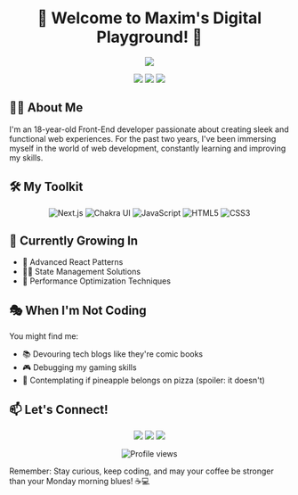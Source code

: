 <h1 align="center">🚀 Welcome to Maxim's Digital Playground! 🎨</h1>

<p align="center">
  <img src="https://readme-typing-svg.herokuapp.com/?lines=Front-End+Alchemist;Next.js+Enthusiast;UI/UX+Adventurer&center=true&width=380&height=50">
</p>

<p align="center">
  <a href="https://github.com/Mixer159"><img src="https://img.shields.io/badge/GitHub-Mixer159-181717?style=flat-square&logo=github"></a>
  <a href="https://linkedin.com/in/YourLinkedIn"><img src="https://img.shields.io/badge/-LinkedIn-0e76a8?style=flat-square&logo=Linkedin&logoColor=white"></a>
  <a href="https://twitter.com/YourTwitter"><img src="https://img.shields.io/badge/-Twitter-00acee?style=flat-square&logo=Twitter&logoColor=white"></a>
</p>

## 👨‍💻 About Me

I'm an 18-year-old Front-End developer passionate about creating sleek and functional web experiences. For the past two years, I've been immersing myself in the world of web development, constantly learning and improving my skills.

## 🛠️ My Toolkit

<p align="center">
  <img src="https://img.shields.io/badge/Next.js-black?style=for-the-badge&logo=next.js&logoColor=white" alt="Next.js"/>
  <img src="https://img.shields.io/badge/chakra-%234ED1C5.svg?style=for-the-badge&logo=chakraui&logoColor=white" alt="Chakra UI"/>
  <img src="https://img.shields.io/badge/javascript-%23323330.svg?style=for-the-badge&logo=javascript&logoColor=%23F7DF1E" alt="JavaScript"/>
  <img src="https://img.shields.io/badge/html5-%23E34F26.svg?style=for-the-badge&logo=html5&logoColor=white" alt="HTML5"/>
  <img src="https://img.shields.io/badge/css3-%231572B6.svg?style=for-the-badge&logo=css3&logoColor=white" alt="CSS3"/>
</p>

## 🌱 Currently Growing In

- 🧠 Advanced React Patterns
- 🏋️‍♂️ State Management Solutions
- 🚀 Performance Optimization Techniques

## 🎭 When I'm Not Coding

You might find me:
- 📚 Devouring tech blogs like they're comic books
- 🎮 Debugging my gaming skills
- 🍕 Contemplating if pineapple belongs on pizza (spoiler: it doesn't)

## 📫 Let's Connect!

<p align="center">
  <a href="mailto:your.email@example.com"><img src="https://img.shields.io/badge/Email-D14836?style=for-the-badge&logo=gmail&logoColor=white"/></a>
  <a href="https://twitter.com/YourTwitter"><img src="https://img.shields.io/badge/Twitter-1DA1F2?style=for-the-badge&logo=twitter&logoColor=white"/></a>
  <a href="https://www.linkedin.com/in/YourLinkedIn/"><img src="https://img.shields.io/badge/LinkedIn-0077B5?style=for-the-badge&logo=linkedin&logoColor=white"/></a>
</p>

<p align="center">
  <img src="https://komarev.com/ghpvc/?username=Mixer159&color=blueviolet" alt="Profile views" />
</p>

Remember: Stay curious, keep coding, and may your coffee be stronger than your Monday morning blues! ☕️💻

